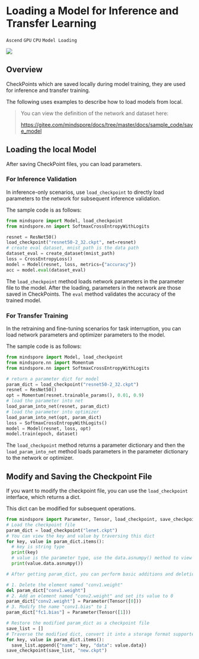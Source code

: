 # Loading a Model for Inference and Transfer Learning

`Ascend` `GPU` `CPU` `Model Loading`

<a href="https://gitee.com/mindspore/docs/blob/master/docs/mindspore/programming_guide/source_en/load_model_for_inference_and_transfer.md" target="_blank"><img src="https://mindspore-website.obs.cn-north-4.myhuaweicloud.com/website-images/master/resource/_static/logo_source_en.png"></a>

## Overview

CheckPoints which are saved locally during model training, they are used for inference and transfer training.

The following uses examples to describe how to load models from local.

> You can view the definition of the network and dataset here:
>
> <https://gitee.com/mindspore/docs/tree/master/docs/sample_code/save_model>

## Loading the local Model

After saving CheckPoint files, you can load parameters.

### For Inference Validation

In inference-only scenarios, use `load_checkpoint` to directly load parameters to the network for subsequent inference validation.

The sample code is as follows:

```python
from mindspore import Model, load_checkpoint
from mindspore.nn import SoftmaxCrossEntropyWithLogits

resnet = ResNet50()
load_checkpoint("resnet50-2_32.ckpt", net=resnet)
# create eval dataset, mnist_path is the data path
dataset_eval = create_dataset(mnist_path)
loss = CrossEntropyLoss()
model = Model(resnet, loss, metrics={"accuracy"})
acc = model.eval(dataset_eval)
```

The `load_checkpoint` method loads network parameters in the parameter file to the model. After the loading, parameters in the network are those saved in CheckPoints.
The `eval` method validates the accuracy of the trained model.

### For Transfer Training

In the retraining and fine-tuning scenarios for task interruption, you can load network parameters and optimizer parameters to the model.

The sample code is as follows:

```python
from mindspore import Model, load_checkpoint
from mindspore.nn import Momentum
from mindspore.nn import SoftmaxCrossEntropyWithLogits

# return a parameter dict for model
param_dict = load_checkpoint("resnet50-2_32.ckpt")
resnet = ResNet50()
opt = Momentum(resnet.trainable_params(), 0.01, 0.9)
# load the parameter into net
load_param_into_net(resnet, param_dict)
# load the parameter into optimizer
load_param_into_net(opt, param_dict)
loss = SoftmaxCrossEntropyWithLogits()
model = Model(resnet, loss, opt)
model.train(epoch, dataset)
```

The `load_checkpoint` method returns a parameter dictionary and then the `load_param_into_net` method loads parameters in the parameter dictionary to the network or optimizer.

## Modify and Saving the Checkpoint File

If you want to modify the checkpoint file, you can use the `load_checkpoint` interface, which returns a dict.

This dict can be modified for subsequent operations.

```python
from mindspore import Parameter, Tensor, load_checkpoint, save_checkpoint
# Load the checkpoint file
param_dict = load_checkpoint("lenet.ckpt")
# You can view the key and value by traversing this dict
for key, value in param_dict.items():
  # key is string type
  print(key)
  # value is the parameter type, use the data.asnumpy() method to view its value
  print(value.data.asnumpy())

# After getting param_dict, you can perform basic additions and deletions to it for subsequent use

# 1. Delete the element named "conv1.weight"
del param_dict["conv1.weight"]
# 2. Add an element named "conv2.weight" and set its value to 0
param_dict["conv2.weight"] = Parameter(Tensor([0]))
# 3. Modify the name "conv1.bias" to 1
param_dict["fc1.bias"] = Parameter(Tensor([1]))

# Restore the modified param_dict as a checkpoint file
save_list = []
# Traverse the modified dict, convert it into a storage format supported by MindSpore, and store it as a checkpoint file
for key, value in param_dict.items():
  save_list.append({"name": key, "data": value.data})
save_checkpoint(save_list, "new.ckpt")
```

